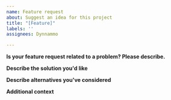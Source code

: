 ```yaml
---
name: Feature request
about: Suggest an idea for this project
title: "[Feature]"
labels: ''
assignees: Dynnammo

---
```


**Is your feature request related to a problem? Please describe.**


**Describe the solution you'd like**


**Describe alternatives you've considered**


**Additional context**

